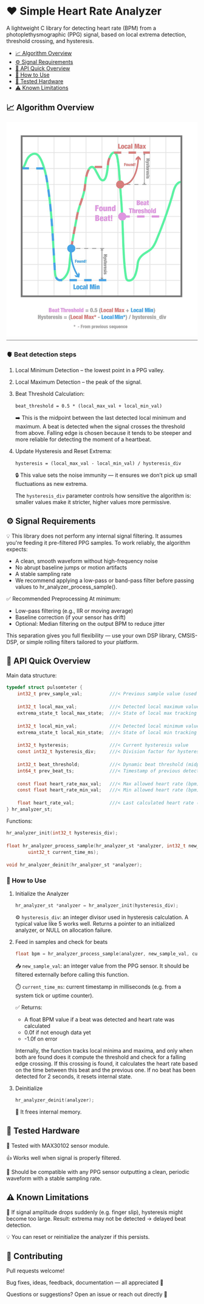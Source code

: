 # ❤️ Simple Heart Rate Analyzer

A lightweight C library for detecting heart rate (BPM) from a photoplethysmographic (PPG) signal, based on local extrema detection, threshold crossing, and hysteresis.

- [📈 Algorithm Overview](#algorithm-overview)
- [⚙️ Signal Requirements](#signal-requirements)
- [🧩 API Quick Overview](#api-quick-overview)
- [🚀 How to Use](#how-to-use)
- [🔬 Tested Hardware](#tested-hardware)
- [⚠️ Known Limitations](#known-limitations)

## 📈 Algorithm Overview

![algorithm](images/algo.jpg)

### 🫀 Beat detection steps

1. Local Minimum Detection – the lowest point in a PPG valley.
2. Local Maximum Detection – the peak of the signal.
3. Beat Threshold Calculation:

    `beat_threshold = 0.5 * (local_max_val + local_min_val)`

    ➡️ This is the midpoint between the last detected local minimum and maximum. A beat is detected when the signal crosses the threshold from above. Falling edge is chosen because it tends to be steeper and more reliable for detecting the moment of a heartbeat.

4. Update Hysteresis and Reset Extrema:

    `hysteresis = (local_max_val - local_min_val) / hysteresis_div`

    🔒 This value sets the noise immunity — it ensures we don’t pick up small fluctuations as new extrema.

    The `hysteresis_div` parameter controls how sensitive the algorithm is: smaller values make it stricter, higher values more permissive.

## ⚙️ Signal Requirements

💡 This library does not perform any internal signal filtering. It assumes you're feeding it pre-filtered PPG samples.
To work reliably, the algorithm expects:

- A clean, smooth waveform without high-frequency noise
- No abrupt baseline jumps or motion artifacts
- A stable sampling rate
- We recommend applying a low-pass or band-pass filter before passing values to hr_analyzer_process_sample().

✅ Recommended Preprocessing
At minimum:

- Low-pass filtering (e.g., IIR or moving average)
- Baseline correction (if your sensor has drift)
- Optional: Median filtering on the output BPM to reduce jitter

This separation gives you full flexibility — use your own DSP library, CMSIS-DSP, or simple rolling filters tailored to your platform.

## 🧩 API Quick Overview

Main data structure:

```c
typedef struct pulsomteter {
    int32_t prev_sample_val;          ///< Previous sample value (used to detect slope changes)

    int32_t local_max_val;            ///< Detected local maximum value
    extrema_state_t local_max_state;  ///< State of local max tracking

    int32_t local_min_val;            ///< Detected local minimum value
    extrema_state_t local_min_state;  ///< State of local min tracking

    int32_t hysteresis;               ///< Current hysteresis value
    const int32_t hysteresis_div;     ///< Division factor for hysteresis calculation

    int32_t beat_threshold;           ///< Dynamic beat threshold (midpoint between extrema)
    int64_t prev_beat_ts;             ///< Timestamp of previous detected beat

    const float heart_rate_max_val;   ///< Max allowed heart rate (bpm)
    const float heart_rate_min_val;   ///< Min allowed heart rate (bpm)

    float heart_rate_val;             ///< Last calculated heart rate (bpm)
} hr_analyzer_st;
```

Functions:

```c
hr_analyzer_init(int32_t hysteresis_div);

float hr_analyzer_process_sample(hr_analyzer_st *analyzer, int32_t new_sample_val, 
        uint32_t current_time_ms);

void hr_analyzer_deinit(hr_analyzer_st *analyzer);
```

### 🚀 How to Use

1. Initialize the Analyzer

    ```c
    hr_analyzer_st *analyzer = hr_analyzer_init(hysteresis_div);
    ```

    ⚙️ `hysteresis_div`: an integer divisor used in hysteresis calculation. A typical value like 5 works well.
    Returns a pointer to an initialized analyzer, or NULL on allocation failure.

2. Feed in samples and check for beats

    ```c
    float bpm = hr_analyzer_process_sample(analyzer, new_sample_val, current_time_ms);
    ```

    📥 `new_sample_val`: an integer value from the PPG sensor. It should be filtered externally before calling this function.

    ⏱️ `current_time_ms`: current timestamp in milliseconds (e.g. from a system tick or uptime counter).

    ✅ Returns:

    * A float BPM value if a beat was detected and heart rate was calculated
    * 0.0f if not enough data yet
    * -1.0f on error

    Internally, the function tracks local minima and maxima, and only when both are found does it compute the threshold and check for a falling edge crossing. If this crossing is found, it calculates the heart rate based on the time between this beat and the previous one. If no beat has been detected for 2 seconds, it resets internal state.

3. Deinitialize

    ```c
    hr_analyzer_deinit(analyzer);
    ```

    🧹 It frees internal memory.

## 🔬 Tested Hardware

🧪 Tested with MAX30102 sensor module.

👍 Works well when signal is properly filtered.

🔧 Should be compatible with any PPG sensor outputting a clean, periodic waveform with a stable sampling rate.

## ⚠️ Known Limitations

🚨 If signal amplitude drops suddenly (e.g. finger slip), hysteresis might become too large.
Result: extrema may not be detected → delayed beat detection.

💡 You can reset or reinitialize the analyzer if this persists.

## 🤝 Contributing

Pull requests welcome!

Bug fixes, ideas, feedback, documentation — all appreciated 🙌

Questions or suggestions? Open an issue or reach out directly 💬